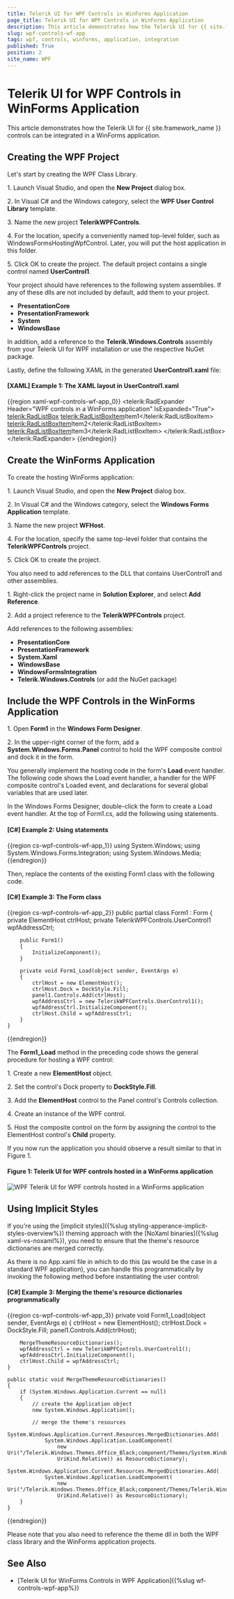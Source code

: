 ```yaml
---
title: Telerik UI for WPF Controls in WinForms Application
page_title: Telerik UI for WPF Controls in WinForms Application
description: This article demonstrates how the Telerik UI for {{ site.framework_name }} controls can be integrated in a WinForms application.
slug: wpf-controls-wf-app
tags: wpf, controls, winforms, application, integration
published: True
position: 2
site_name: WPF
---
```


# Telerik UI for WPF Controls in WinForms Application

This article demonstrates how the Telerik UI for {{ site.framework_name }} controls can be integrated in a WinForms application.

## Creating the WPF Project

Let's start by creating the WPF Class Library.

1\. Launch Visual Studio, and open the **New Project** dialog box.

2\. In Visual C# and the Windows category, select the **WPF User Control Library** template.

3\. Name the new project **TelerikWPFControls**.

4\. For the location, specify a conveniently named top-level folder, such as WindowsFormsHostingWpfControl. Later, you will put the host application in this folder.

5\. Click OK to create the project. The default project contains a single control named **UserControl1**.

Your project should have references to the following system assemblies. If any of these dlls are not included by default, add them to your project.

* **PresentationCore**
* **PresentationFramework**
* **System**
* **WindowsBase**

In addition, add a reference to the **Telerik.Windows.Controls** assembly from your Telerik UI for WPF installation or use the respective NuGet package.

Lastly, define the following XAML in the generated **UserControl1.xaml** file:

#### __[XAML] Example 1: The XAML layout in UserControl1.xaml__
{{region xaml-wpf-controls-wf-app_0}}
    <telerik:RadExpander Header="WPF controls in a WinForms application" IsExpanded="True">
        <telerik:RadListBox>
            <telerik:RadListBoxItem>Item1</telerik:RadListBoxItem>
            <telerik:RadListBoxItem>Item2</telerik:RadListBoxItem>
            <telerik:RadListBoxItem>Item3</telerik:RadListBoxItem>
        </telerik:RadListBox>
    </telerik:RadExpander>
{{endregion}}

## Create the WinForms Application

To create the hosting WinForms application:

1\. Launch Visual Studio, and open the **New Project** dialog box.

2\. In Visual C# and the Windows category, select the **Windows Forms Application** template.

3\. Name the new project **WFHost**.

4\. For the location, specify the same top-level folder that contains the **TelerikWPFControls** project.

5\. Click OK to create the project.

You also need to add references to the DLL that contains UserControl1 and other assemblies.

1\. Right-click the project name in **Solution Explorer**, and select **Add Reference**.

2\. Add a project reference to the **TelerikWPFControls** project.

Add references to the following assemblies:

* **PresentationCore**
* **PresentationFramework**
* **System.Xaml**
* **WindowsBase**
* **WindowsFormsIntegration**
* **Telerik.Windows.Controls** (or add the NuGet package)

## Include the WPF Controls in the WinForms Application

1\. Open **Form1** in the **Windows Form Designer**.

2\. In the upper-right corner of the form, add a **System.Windows.Forms.Panel** control to hold the WPF composite control and dock it in the form.

You generally implement the hosting code in the form's **Load** event handler. The following code shows the Load event handler, a handler for the WPF composite control's Loaded event, and declarations for several global variables that are used later.

In the Windows Forms Designer, double-click the form to create a Load event handler. At the top of Form1.cs, add the following using statements.

#### __[C#] Example 2: Using statements__
{{region cs-wpf-controls-wf-app_1}}
	using System.Windows;
	using System.Windows.Forms.Integration;
	using System.Windows.Media;
{{endregion}}

Then, replace the contents of the existing Form1 class with the following code.

#### __[C#] Example 3: The Form class__
{{region cs-wpf-controls-wf-app_2}}
    public partial class Form1 : Form
    {
        private ElementHost ctrlHost;
        private TelerikWPFControls.UserControl1 wpfAddressCtrl;

        public Form1()
        {
            InitializeComponent();
        }

        private void Form1_Load(object sender, EventArgs e)
        {
            ctrlHost = new ElementHost();
            ctrlHost.Dock = DockStyle.Fill;
            panel1.Controls.Add(ctrlHost);
            wpfAddressCtrl = new TelerikWPFControls.UserControl1();
            wpfAddressCtrl.InitializeComponent();
            ctrlHost.Child = wpfAddressCtrl;
        }
    }
{{endregion}}

The **Form1_Load** method in the preceding code shows the general procedure for hosting a WPF control:

1\. Create a new **ElementHost** object.

2\. Set the control's Dock property to **DockStyle.Fill**.

3\. Add the **ElementHost** control to the Panel control's Controls collection.

4\. Create an instance of the WPF control.

5\. Host the composite control on the form by assigning the control to the ElementHost control's **Child** property.

If you now run the application you should observe a result similar to that in Figure 1.

#### Figure 1: Telerik UI for WPF controls hosted in a WinForms application
![WPF Telerik UI for WPF controls hosted in a WinForms application](images/wpf-controls-wf-app-1.png)

## Using Implicit Styles

If you're using the [implicit styles]({%slug styling-apperance-implicit-styles-overview%}) theming approach with the [NoXaml binaries]({%slug xaml-vs-noxaml%}), you need to ensure that the theme's resource dictionaries are merged correctly.

As there is no App.xaml file in which to do this (as would be the case in a standard WPF application), you can handle this programmatically by invoking the following method before instantiating the user control:

#### __[C#] Example 3: Merging the theme's resource dictionaries programmatically__
{{region cs-wpf-controls-wf-app_3}}
	private void Form1_Load(object sender, EventArgs e)
	{
		ctrlHost = new ElementHost();
		ctrlHost.Dock = DockStyle.Fill;
		panel1.Controls.Add(ctrlHost);

		MergeThemeResourceDictionaries();
		wpfAddressCtrl = new TelerikWPFControls.UserControl1();
		wpfAddressCtrl.InitializeComponent();
		ctrlHost.Child = wpfAddressCtrl;
	}

	public static void MergeThemeResourceDictionaries()
	{
		if (System.Windows.Application.Current == null)
		{
			// create the Application object
			new System.Windows.Application();

			// merge the theme's resources
			System.Windows.Application.Current.Resources.MergedDictionaries.Add(
				System.Windows.Application.LoadComponent(
					new Uri("/Telerik.Windows.Themes.Office_Black;component/Themes/System.Windows.xaml",
					UriKind.Relative)) as ResourceDictionary);
			System.Windows.Application.Current.Resources.MergedDictionaries.Add(
				System.Windows.Application.LoadComponent(
					new Uri("/Telerik.Windows.Themes.Office_Black;component/Themes/Telerik.Windows.Controls.xaml",
					UriKind.Relative)) as ResourceDictionary);
		}
	}
{{endregion}}

Please note that you also need to reference the theme dll in both the WPF class library and the WinForms application projects.

## See Also
* [Telerik UI for WinForms Controls in WPF Application]({%slug wf-controls-wpf-app%})